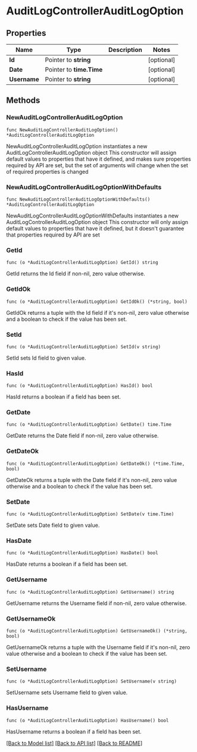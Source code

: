 # AuditLogControllerAuditLogOption

## Properties

Name | Type | Description | Notes
------------ | ------------- | ------------- | -------------
**Id** | Pointer to **string** |  | [optional] 
**Date** | Pointer to **time.Time** |  | [optional] 
**Username** | Pointer to **string** |  | [optional] 

## Methods

### NewAuditLogControllerAuditLogOption

`func NewAuditLogControllerAuditLogOption() *AuditLogControllerAuditLogOption`

NewAuditLogControllerAuditLogOption instantiates a new AuditLogControllerAuditLogOption object
This constructor will assign default values to properties that have it defined,
and makes sure properties required by API are set, but the set of arguments
will change when the set of required properties is changed

### NewAuditLogControllerAuditLogOptionWithDefaults

`func NewAuditLogControllerAuditLogOptionWithDefaults() *AuditLogControllerAuditLogOption`

NewAuditLogControllerAuditLogOptionWithDefaults instantiates a new AuditLogControllerAuditLogOption object
This constructor will only assign default values to properties that have it defined,
but it doesn't guarantee that properties required by API are set

### GetId

`func (o *AuditLogControllerAuditLogOption) GetId() string`

GetId returns the Id field if non-nil, zero value otherwise.

### GetIdOk

`func (o *AuditLogControllerAuditLogOption) GetIdOk() (*string, bool)`

GetIdOk returns a tuple with the Id field if it's non-nil, zero value otherwise
and a boolean to check if the value has been set.

### SetId

`func (o *AuditLogControllerAuditLogOption) SetId(v string)`

SetId sets Id field to given value.

### HasId

`func (o *AuditLogControllerAuditLogOption) HasId() bool`

HasId returns a boolean if a field has been set.

### GetDate

`func (o *AuditLogControllerAuditLogOption) GetDate() time.Time`

GetDate returns the Date field if non-nil, zero value otherwise.

### GetDateOk

`func (o *AuditLogControllerAuditLogOption) GetDateOk() (*time.Time, bool)`

GetDateOk returns a tuple with the Date field if it's non-nil, zero value otherwise
and a boolean to check if the value has been set.

### SetDate

`func (o *AuditLogControllerAuditLogOption) SetDate(v time.Time)`

SetDate sets Date field to given value.

### HasDate

`func (o *AuditLogControllerAuditLogOption) HasDate() bool`

HasDate returns a boolean if a field has been set.

### GetUsername

`func (o *AuditLogControllerAuditLogOption) GetUsername() string`

GetUsername returns the Username field if non-nil, zero value otherwise.

### GetUsernameOk

`func (o *AuditLogControllerAuditLogOption) GetUsernameOk() (*string, bool)`

GetUsernameOk returns a tuple with the Username field if it's non-nil, zero value otherwise
and a boolean to check if the value has been set.

### SetUsername

`func (o *AuditLogControllerAuditLogOption) SetUsername(v string)`

SetUsername sets Username field to given value.

### HasUsername

`func (o *AuditLogControllerAuditLogOption) HasUsername() bool`

HasUsername returns a boolean if a field has been set.


[[Back to Model list]](../README.md#documentation-for-models) [[Back to API list]](../README.md#documentation-for-api-endpoints) [[Back to README]](../README.md)


